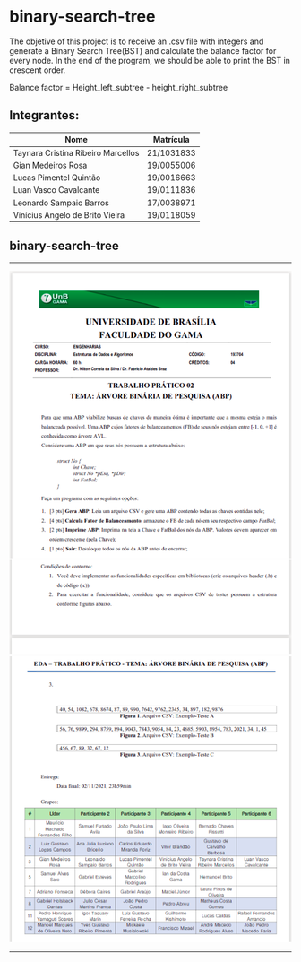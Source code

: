 # binary-search-tree

The objetive of this project is to receive an .csv file with integers and generate a Binary Search Tree(BST) and calculate the balance factor for every node.
In the end of the program, we should be able to print the BST in crescent order.

Balance factor = Height_left_subtree - height_right_subtree


## Integrantes:
|Nome|Matrícula|
|---|---|
|Taynara Cristina Ribeiro Marcellos|21/1031833|
|Gian Medeiros Rosa|19/0055006|
|Lucas Pimentel Quintão|19/0016663|
|Luan Vasco Cavalcante|19/0111836|
|Leonardo Sampaio Barros|17/0038971|
|Vinícius Angelo de Brito Vieira|19/0118059|

## binary-search-tree

---

![pg1](/img/pg1.png)
![pg2](/img/pg2.png)
![pg3](/img/pg3.png)

---
